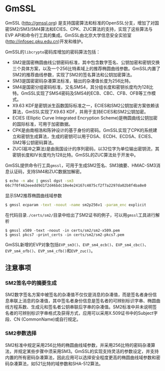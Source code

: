 # GmSSL

GmSSL (http://gmssl.org) 是支持国密算法和标准的OpenSSL分支，增加了对国密SM2/SM3/SM4算法和ECIES、CPK、ZUC算法的支持，实现了这些算法与EVP API和命令行工具的集成。GmSSL由北京大学信息安全实验室(http://infosec.pku.edu.cn)开发和维护。

GmSSL的`libcrypto`密码库增加的密码算法包括：

- SM2是国密椭圆曲线公钥密码标准，其中包含数字签名、公钥加密和密钥交换三个具体方案，以及一个256比特素域上的推荐椭圆曲线参数。GmSSL内置了SM2的推荐曲线参数，实现了SM2的签名算法和公钥加密算法。
- SM3是国密密码杂凑算法标准，输出的杂凑值长度为256比特。
- SM4是国密分组密码标准，又名SMS4，其分组长度和密钥长度均为128比特。GmSSL实现了SMS4密码及SMS4的ECB、CBC、CFB、OFB等工作模式。
- X9.63 KDF是密钥派生函数国际标准之一，ECIES和SM2公钥加密方案依赖该算法，GmSSL实现了X9.63 KDF，并用于支持ECIES和SM2公钥加密。
- ECIES (Elliptic Curve Integrated Encryption Scheme)是椭圆曲线公钥加密的国际标准，可用于加密数据。
- CPK是由南相浩和陈钟设计的基于身份的密码。GmSSL实现了CPK的系统建立和密钥生成算法，生成的密钥可以用于DSA、ECDH、ECDSA、ECIES、SM2等公钥密码算法。
- ZUC(祖冲之算法)是由我国设计的序列密码，以32位字为单位输出密钥流，其密钥长度和IV长度均为128比特。GmSSL的ZUC算法处于开发中。

GmSSL提供命令行工具`gmssl`，可用于生成SM2签名、SM3摘要、HMAC-SM3消息认证码，支持SM4和ZUC数据加解密。

``` bash
$ echo -n abc | gmssl dgst -sm3
66c7f0f462eeedd9d1f2d46bdc10e4e24167c4875cf2f7a2297da02b8f4ba8e0
```

显示SM2推荐椭圆曲线域参数

``` bash
$ gmssl ecparam -text -noout -name sm2p256v1 -param_enc explicit
```

在代码目录`./certs/sm2/`目录中给出了SM2证书的例子，可以用`gmssl`工具进行解析
```
$ gmssl x509 -text -noout -in certs/sm2/sm2-x509.pem
$ gmssl pkcs7 -print_certs -in certs/sm2/sm2-pkcs7.pem
```

GmSSL新增的EVP对象包括`EVP_sm3()`、`EVP_sm4_ecb()`、`EVP_sm4_cbc()`、`EVP_sm4_ofb()`、`EVP_sm4_cfb()`和`EVP_zuc()`。

## 注意事项

### SM2签名中的摘要生成

SM2数字签名方案中被签名的杂凑值不仅仅是消息的杂凑值，而是签名者身份信息串联上消息的杂凑值，其中签名者身份信息是签名者的可辨别标识字串、椭圆曲线方程系数、生成元和签名者公钥串联后字串的杂凑值。SM2标准中并未说明签名者的可辨别标识字串格式及获得方式，应用可以采用X.509证书中的Subject字段、CN (CommonName)或自行规定。

### SM2参数选择

SM2标准中规定采用256比特的椭圆曲线域参数，并采用256比特的密码杂凑算法，并规定某些步骤中须采用SM3。GmSSL的实现支持灵活的参数设定，并支持内置的所有密码杂凑算法，因此应用可以选择安全程度更高的椭圆曲线域参数和密码杂凑算法，如521比特的域参数和SHA-512算法。

